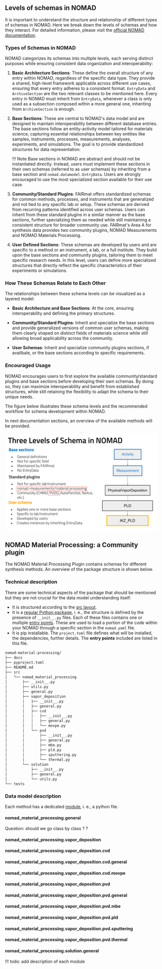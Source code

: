 ## Levels of schemas in NOMAD

It is important to understand the structure and relationship of different types of schemas in NOMAD. Here we break down the levels of schemas and how they interact. For detailed information, please visit the [official NOMAD documentation](https://nomad-lab.eu/prod/v1/staging/docs/explanation/data.html#schema).

### Types of Schemas in NOMAD

NOMAD categorizes its schemas into multiple levels, each serving distinct purposes while ensuring consistent data organization and interoperability:

1. **Basic Architecture Sections**: These define the overall structure of any entry within NOMAD, regardless of the specific data type. They provide a shared, high-level framework applicable across different use cases, ensuring that every entry adheres to a consistent format. `EntryData` and `ArchiveSection` are the two relevant classes to be mentioned here.
Every entry in NOMAD must inherit from `EntryData`, whenever a class is only used as a subsection composed within a more general one, inheriting from `ArchiveSection` is enough.

2. **Base Sections**: These are central to NOMAD's data model and are designed to maintain interoperability between different database entries. The base sections follow an entity-activity model tailored for materials science, capturing essential relationships between key entities like samples, instruments, processes, measurements, analyses, experiments, and simulations. The goal is to provide standardized structures for data representation.


	!!! Note
        Base sections in NOMAD are abstract and should not be instantiated directly. Instead, users must implement these sections in their own schemas (referred to as user schemas) by inheriting from a base section and `nomad.datamodel.EntryData`. Users are strongly encouraged to use the most specialized section available for their use case.


3. **Community/Standard Plugins**: FAIRmat offers standardized schemas for common methods, processes, and instruments that are generalized and not tied to any specific lab or setup. These schemas are derived from recurring patterns identified across user schemas. Users can inherit from these standard plugins in a similar manner as the base sections, further specializing them as needed while still maintaining a consistent structure for broader community use.
FAIRmat's Area A for synthesis data provides two community plugins, NOMAD Measurements and NOMAD Materials Processing.

4. **User Defined Sections**: These schemas are developed by users and are specific to a method or an instrument, a lab, or a full institute. They build upon the base sections and community plugins, tailoring them to meet specific research needs. In this level, users can define more specialized structures that directly reflect the specific characteristics of their experiments or simulations.

### How These Schemas Relate to Each Other

The relationships between these schema levels can be visualized as a layered model:

- **Basic Architecture and Base Sections**: At the core, ensuring interoperability and defining the primary structures.

- **Community/Standard Plugins**: Inherit and specialize the base sections and provide generalized versions of common user schemas, making them clearly shaped on distinct fields of materials science while still allowing broad applicability across the community.

- **User Schemas**: Inherit and specialize community plugins sections, if availbale, or the base sections according to specific requirements.

### Encouraged Usage

NOMAD encourages users to first explore the available community/standard plugins and base sections before developing their own schemas. By doing so, they can maximize interoperability and benefit from established structures, while still retaining the flexibility to adapt the schema to their unique needs.

The figure below illustrates these schema levels and the recommended workflow for schema development within NOMAD.

In next documentation sections, an overview of the available methods will be provided.

![Levels of schema](../assets/levelsschema.png)


## NOMAD Material Processing: a Community plugin

The NOMAD Material Processing Plugin contains schemas for different synthesis methods.
An overview of the package structure is shown below.

### Technical description

There are some technical aspects of the package that should be mentioned but they are not crucial for the data model understanding itself:

- It is structured according to the [src layout](https://packaging.python.org/en/latest/discussions/src-layout-vs-flat-layout/).
- It is a [regular Python package](https://docs.python.org/3/reference/import.html#regular-packages), i. e., the structure is defined by the presence of `__init__.py` files. Each of these files contains one or multiple [entry points](https://nomad-lab.eu/prod/v1/staging/docs/howto/plugins/plugins.html#plugin-entry-points). These are used to load a portion of the code within your NOMAD through a specific section in the `nomad.yaml` file.
- It is pip installable. The `project.toml` file defines what will be installed, the dependencies, further details. The **entry points** included are listed in this file.

```text
nomad-material-processing/
├── docs
├── pyproject.toml
├── README.md
├── src
│   └── nomad_material_processing
│       ├── __init__.py
│       ├── utils.py
│       ├── general.py
│       ├── vapor_deposition
│       │   ├── __init__.py
│       │   ├── general.py
│       │   ├── cvd
│       │   │   ├── __init__.py
│       │   │   ├── general.py
│       │   │   └── movpe.py
│       │   └── pvd
│       │       ├── __init__.py
│       │       ├── general.py
│       │       ├── mbe.py
│       │       ├── pld.py
│       │       ├── sputtering.py
│       │       └── thermal.py
│       └── solution
│           ├── __init__.py
│           ├── general.py
│           └── utils.py
└── tests
```

### Data model description

Each method has a dedicated [module](https://docs.python.org/3/tutorial/modules.html), i. e., a python file.

#### nomad_material_processing.general

Question: should we go class by class ? ?

#### nomad_material_processing.vapor_deposition

#### nomad_material_processing.vapor_deposition.cvd
#### nomad_material_processing.vapor_deposition.cvd.general
#### nomad_material_processing.vapor_deposition.cvd.movpe
#### nomad_material_processing.vapor_deposition.pvd
#### nomad_material_processing.vapor_deposition.pvd.general
#### nomad_material_processing.vapor_deposition.pvd.mbe
#### nomad_material_processing.vapor_deposition.pvd.pld
#### nomad_material_processing.vapor_deposition.pvd.sputtering
#### nomad_material_processing.vapor_deposition.pvd.thermal
#### nomad_material_processing.solution.general
!!! todo: add description of each module